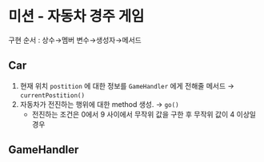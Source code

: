 # 미션 - 자동차 경주 게임

구현 순서 : 상수→멤버 변수→생성자→메서드

## Car

1. 현재 위치 `postition` 에 대한 정보를 `GameHandler` 에게 전해줄 메서드 → `currentPostition()`
2. 자동차가 전진하는 행위에 대한 method 생성. → `go()` 
   - 전진하는 조건은 0에서 9 사이에서 무작위 값을 구한 후 무작위 값이 4 이상일 경우

## GameHandler

